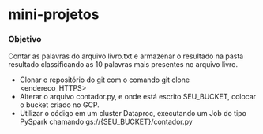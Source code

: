# mini-projetos

### Objetivo
  Contar as palavras do arquivo livro.txt e armazenar o resultado na pasta resultado classificando as 10 palavras mais presentes no arquivo livro.


- Clonar o repositório do git com o comando git clone <endereco_HTTPS>
- Alterar o arquivo contador.py, e onde está escrito SEU_BUCKET, colocar o bucket criado no GCP.
- Utilizar o código em um cluster Dataproc, executando um Job do tipo PySpark chamando gs://{SEU_BUCKET}/contador.py
